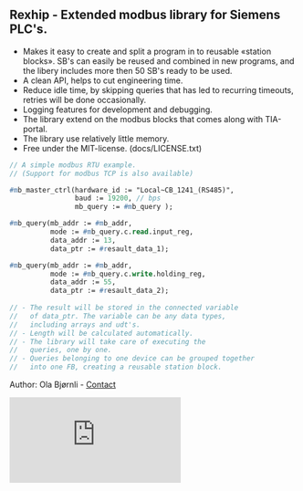 Rexhip - Extended modbus library for Siemens PLC's.
---------------------------------------------------
 - Makes it easy to create and split a program in to reusable «station blocks». SB's can easily be reused and combined in new programs, and the libery includes more then 50 SB's ready to be used.
 - A clean API, helps to cut engineering time.
 - Reduce idle time, by skipping queries that has led to recurring timeouts, retries will be done occasionally.
 - Logging features for development and debugging.
 - The library extend on the modbus blocks that comes along with TIA-portal.
 - The library use relatively little memory.
 - Free under the MIT-license. (docs/LICENSE.txt)
 
```pascal
// A simple modbus RTU example. 
// (Support for modbus TCP is also available)

#mb_master_ctrl(hardware_id := "Local~CB_1241_(RS485)", 
                baud := 19200, // bps                
                mb_query := #mb_query ); 

#mb_query(mb_addr := #mb_addr,                  
          mode := #mb_query.c.read.input_reg, 
          data_addr := 13,                      
          data_ptr := #resault_data_1);                   

#mb_query(mb_addr := #mb_addr,                 
          mode := #mb_query.c.write.holding_reg, 
          data_addr := 55,                            
          data_ptr := #resault_data_2);
		  
// - The result will be stored in the connected variable 
//   of data_ptr. The variable can be any data types, 
//   including arrays and udt's.
// - Length will be calculated automatically. 
// - The library will take care of executing the 
//   queries, one by one. 
// - Queries belonging to one device can be grouped together 
//   into one FB, creating a reusable station block.
```
    
 
 Author:   Ola Bjørnli - [Contact](http://sn7.no/contact/rexhip)
 
![.](http://p.sn7.no/piwik.php?idsite=2&rec=1) <!-- Visitor statistics -->
